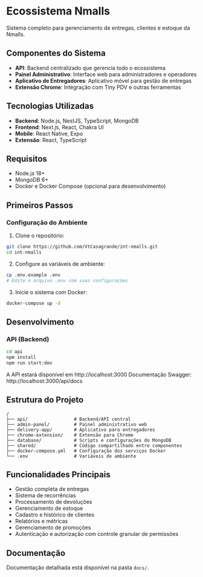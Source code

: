 # Ecossistema Nmalls

Sistema completo para gerenciamento de entregas, clientes e estoque da Nmalls.

## Componentes do Sistema

- **API**: Backend centralizado que gerencia todo o ecossistema
- **Painel Administrativo**: Interface web para administradores e operadores
- **Aplicativo de Entregadores**: Aplicativo móvel para gestão de entregas
- **Extensão Chrome**: Integração com Tiny PDV e outras ferramentas

## Tecnologias Utilizadas

- **Backend**: Node.js, NestJS, TypeScript, MongoDB
- **Frontend**: Next.js, React, Chakra UI
- **Mobile**: React Native, Expo
- **Extensão**: React, TypeScript

## Requisitos

- Node.js 18+
- MongoDB 6+
- Docker e Docker Compose (opcional para desenvolvimento)

## Primeiros Passos

### Configuração do Ambiente

1. Clone o repositório:
```bash
git clone https://github.com/VtCasagrande/int-nmalls.git
cd int-nmalls
```

2. Configure as variáveis de ambiente:
```bash
cp .env.example .env
# Edite o arquivo .env com suas configurações
```

3. Inicie o sistema com Docker:
```bash
docker-compose up -d
```

## Desenvolvimento

### API (Backend)

```bash
cd api
npm install
npm run start:dev
```

A API estará disponível em http://localhost:3000
Documentação Swagger: http://localhost:3000/api/docs

## Estrutura do Projeto

```
/
├── api/                 # Backend/API central
├── admin-panel/         # Painel administrativo web
├── delivery-app/        # Aplicativo para entregadores
├── chrome-extension/    # Extensão para Chrome
├── database/            # Scripts e configurações do MongoDB
├── shared/              # Código compartilhado entre componentes
├── docker-compose.yml   # Configuração dos serviços Docker
└── .env                 # Variáveis de ambiente
```

## Funcionalidades Principais

- Gestão completa de entregas
- Sistema de recorrências
- Processamento de devoluções
- Gerenciamento de estoque
- Cadastro e histórico de clientes
- Relatórios e métricas
- Gerenciamento de promoções
- Autenticação e autorização com controle granular de permissões

## Documentação

Documentação detalhada está disponível na pasta `docs/`. 